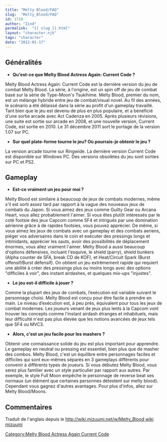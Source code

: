 ```yaml
---
title: "Melty Blood/FAQ"
slug:  "Melty_Blood/FAQ"
id: 1710
author: "Zind"
permalink:  "{{ slug }}.html"
layout: "character.njk"
tags: "character"
date: "2012-01-17"
---
```


## Généralités

- **Qu'est-ce que Melty Blood Actress Again: Current Code ?**

Melty Blood Actress Again: Current Code est la dernière version du jeu
de combat Melty Blood. La série, à l'origine, est un spin off de jeu de
combat basé sur la série de Type-Moon's Tsukihime. Melty Blood, premier
du nom, est un mélange hybride entre jeu de combat/visual novel. Au fil
des années, le scénario a été délaissé dans la série au profit d'un
gameplay travaillé. Tant bien que le jeu est devenu de plus en plus
populaire, et a bénéficié d'une sortie arcade avec Act Cadenza en 2005.
Après plusieurs révisions, une suite est sortie sur arcade en 2008, et
une nouvelle version, Current Code, est sortie en 2010. Le 31 décembre
2011 sort le portage de la version 1.07 sur PC.

- **Sur quel plate-forme tourne le jeu? Où pourrais-je obtenir le jeu
  ?**

La version arcade tourne sur Ringwide. La dernière version Current Code
est disponible sur Windows PC. Des versions obsolètes du jeu sont
sorties sur PC et PS2.

## Gameplay

- **Est-ce vraiment un jeu pour moi ?**

Melty Blood est similaire à beaucoup de jeux de combats modernes, même
s'il est sorti assez tard par rapport à la vague des nouveaux jeux de
combats du Japon. Si vous aimez des jeux comme Guilty Gear ou Arcana
Heart, vous allez probablement l'aimer. Si vous êtes plutôt intéressés
par le coté footsie des jeux Capcom comme SF4 et intrigués par une
domination aérienne grâce à de rapides footsies, vous pouvez apprécier.
De même, si vous aimez les jeux de combats avec un gameplay et des
combats aeriens, piéger vos adversaires dans le coin et exécuter des
pressings longs et intimidants, apprécier les sauts, avoir des
possibilités de déplacement énormes, vous allez vraiment l'aimer. Melty
Blood a aussi beaucoup d'options défensives, incluant l'esquive, le
shield (parry), shield bunkers (Alpha counter de SFA, break CD de KOF),
et Heat/Circuit Spark (Burst offensif/Burst défensif). On obtient un jeu
extrêmement rapide qui requiert une abilité à créer des pressings plus
ou moins longs avec des options "difficiles à voir", des instant
airdashes, et quelques mix-ups "injustes".

- **Le jeu est-il difficile à jouer ?**

Comme la plupart des jeux de combats, l’exécution est variable suivant
le personnage choisi. Melty Blood est conçu pour être facile à prendre
en main. Le niveau d’exécution est, à peu près, équivalent pour tous les
jeux de combat modernes. Les joueurs venant de jeux plus lents à la
Capcom vont trouver les concepts comme l'instant airdash étranges et
inhabituels, mais leur difficulté n'est pas plus élevée que les notions
avancées de jeux tels que SF4 ou MVC3.

- **Alors, c'est un jeu facile pour les mashers ?**

Obtenir une connaissance solide du jeu est plus important pour
apprendre. Le gameplay en neutral ou pressing est essentiel, bien plus
que de masher des combos. Melty Blood, c'est un équilibre entre
personnages faciles et difficiles qui sont eux-mêmes séparés en 3
gameplays différents pour convenir à différents types de joueurs. Si
vous débutez Melty Blood, vous serez plus familier avec un style
particulier par rapport aux autres. Par exemple, le style Full Moon
empêche le personnage de reverse beat ses normaux (un élément que
certaines personnes détestent sur melty blood). Cependant vous gagnez
d'autres avantages. Pour plus d'infos, allez sur Melty Blood/Moons.

## Commentaires

Traduit de l'anglais depuis le [http://wiki.mizuumi.net/w/Melty_Blood
wiki
mizuumi](http://wiki.mizuumi.net/w/Melty_Blood_wiki_mizuumi "wikilink")

[Category:Melty Blood Actress Again Current
Code](Category:Melty_Blood_Actress_Again_Current_Code "wikilink")
